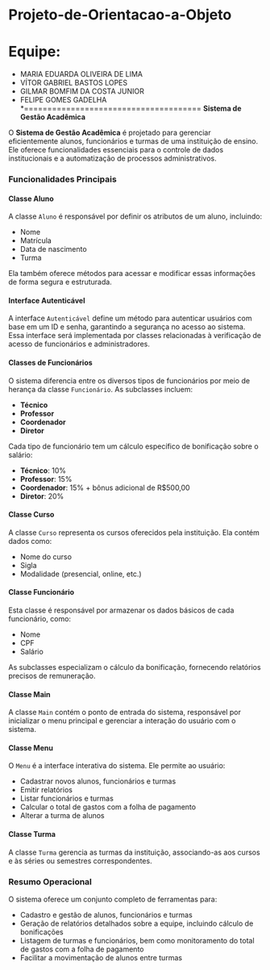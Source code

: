 # Projeto-de-Orientacao-a-Objeto

# Equipe: 

* MARIA EDUARDA OLIVEIRA DE LIMA
* VÍTOR GABRIEL BASTOS LOPES
* GILMAR BOMFIM DA COSTA JUNIOR
* FELIPE GOMES GADELHA
*======================================
**Sistema de Gestão Acadêmica**

O **Sistema de Gestão Acadêmica** é projetado para gerenciar eficientemente alunos, funcionários e turmas de uma instituição de ensino. Ele oferece funcionalidades essenciais para o controle de dados institucionais e a automatização de processos administrativos.

### Funcionalidades Principais

#### **Classe Aluno**
A classe `Aluno` é responsável por definir os atributos de um aluno, incluindo:
- Nome
- Matrícula
- Data de nascimento
- Turma

Ela também oferece métodos para acessar e modificar essas informações de forma segura e estruturada.

#### **Interface Autenticável**
A interface `Autenticável` define um método para autenticar usuários com base em um ID e senha, garantindo a segurança no acesso ao sistema. Essa interface será implementada por classes relacionadas à verificação de acesso de funcionários e administradores.

#### **Classes de Funcionários**
O sistema diferencia entre os diversos tipos de funcionários por meio de herança da classe `Funcionário`. As subclasses incluem:
- **Técnico**
- **Professor**
- **Coordenador**
- **Diretor**

Cada tipo de funcionário tem um cálculo específico de bonificação sobre o salário:
- **Técnico**: 10%
- **Professor**: 15%
- **Coordenador**: 15% + bônus adicional de R$500,00
- **Diretor**: 20%

#### **Classe Curso**
A classe `Curso` representa os cursos oferecidos pela instituição. Ela contém dados como:
- Nome do curso
- Sigla
- Modalidade (presencial, online, etc.)

#### **Classe Funcionário**
Esta classe é responsável por armazenar os dados básicos de cada funcionário, como:
- Nome
- CPF
- Salário

As subclasses especializam o cálculo da bonificação, fornecendo relatórios precisos de remuneração.

#### **Classe Main**
A classe `Main` contém o ponto de entrada do sistema, responsável por inicializar o menu principal e gerenciar a interação do usuário com o sistema.

#### **Classe Menu**
O `Menu` é a interface interativa do sistema. Ele permite ao usuário:
- Cadastrar novos alunos, funcionários e turmas
- Emitir relatórios
- Listar funcionários e turmas
- Calcular o total de gastos com a folha de pagamento
- Alterar a turma de alunos

#### **Classe Turma**
A classe `Turma` gerencia as turmas da instituição, associando-as aos cursos e às séries ou semestres correspondentes.

### Resumo Operacional
O sistema oferece um conjunto completo de ferramentas para:
- Cadastro e gestão de alunos, funcionários e turmas
- Geração de relatórios detalhados sobre a equipe, incluindo cálculo de bonificações
- Listagem de turmas e funcionários, bem como monitoramento do total de gastos com a folha de pagamento
- Facilitar a movimentação de alunos entre turmas

